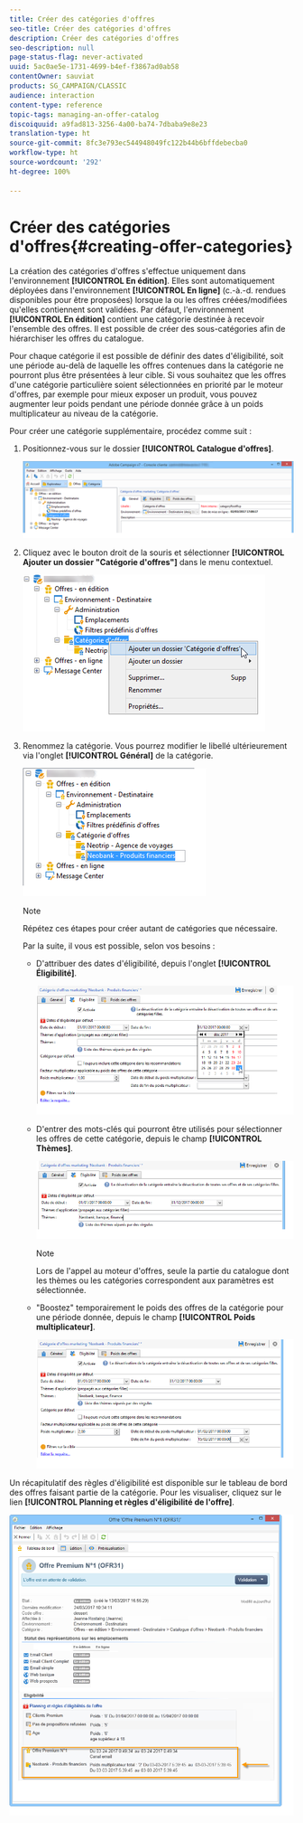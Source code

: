 ```yaml
---
title: Créer des catégories d'offres
seo-title: Créer des catégories d'offres
description: Créer des catégories d'offres
seo-description: null
page-status-flag: never-activated
uuid: 5ac0ae5e-1731-4699-b4ef-f3867ad0ab58
contentOwner: sauviat
products: SG_CAMPAIGN/CLASSIC
audience: interaction
content-type: reference
topic-tags: managing-an-offer-catalog
discoiquuid: a9fad813-3256-4a00-ba74-7dbaba9e8e23
translation-type: ht
source-git-commit: 8fc3e793ec544948049fc122b44b6bffdebecba0
workflow-type: ht
source-wordcount: '292'
ht-degree: 100%

---
```



# Créer des catégories d&#39;offres{#creating-offer-categories}

La création des catégories d&#39;offres s&#39;effectue uniquement dans l&#39;environnement **[!UICONTROL En édition]**. Elles sont automatiquement déployées dans l&#39;environnement **[!UICONTROL En ligne]** (c.-à.-d. rendues disponibles pour être proposées) lorsque la ou les offres créées/modifiées qu&#39;elles contiennent sont validées. Par défaut, l&#39;environnement **[!UICONTROL En édition]** contient une catégorie destinée à recevoir l&#39;ensemble des offres. Il est possible de créer des sous-catégories afin de hiérarchiser les offres du catalogue.

Pour chaque catégorie il est possible de définir des dates d&#39;éligibilité, soit une période au-delà de laquelle les offres contenues dans la catégorie ne pourront plus être présentées à leur cible. Si vous souhaitez que les offres d&#39;une catégorie particulière soient sélectionnées en priorité par le moteur d&#39;offres, par exemple pour mieux exposer un produit, vous pouvez augmenter leur poids pendant une période donnée grâce à un poids multiplicateur au niveau de la catégorie.

Pour créer une catégorie supplémentaire, procédez comme suit :

1. Positionnez-vous sur le dossier **[!UICONTROL Catalogue d&#39;offres]**.

   ![](assets/offer_cat_create_001.png)

1. Cliquez avec le bouton droit de la souris et sélectionner **[!UICONTROL Ajouter un dossier &quot;Catégorie d&#39;offres&quot;]** dans le menu contextuel.

   ![](assets/offer_cat_create_002.png)

1. Renommez la catégorie. Vous pourrez modifier le libellé ultérieurement via l&#39;onglet **[!UICONTROL Général]** de la catégorie.

   ![](assets/offer_cat_create_003.png)

   >[!NOTE]
   >
   >Répétez ces étapes pour créer autant de catégories que nécessaire.

   Par la suite, il vous est possible, selon vos besoins :

   * D&#39;attribuer des dates d&#39;éligibilité, depuis l&#39;onglet **[!UICONTROL Éligibilité]**.

      ![](assets/offer_cat_create_004.png)

   * D&#39;entrer des mots-clés qui pourront être utilisés pour sélectionner les offres de cette catégorie, depuis le champ **[!UICONTROL Thèmes]**.

      ![](assets/offer_cat_create_005.png)

      >[!NOTE]
      >
      >Lors de l&#39;appel au moteur d&#39;offres, seule la partie du catalogue dont les thèmes ou les catégories correspondent aux paramètres est sélectionnée.

   * &quot;Boostez&quot; temporairement le poids des offres de la catégorie pour une période donnée, depuis le champ **[!UICONTROL Poids multiplicateur]**.

      ![](assets/offer_cat_create_006.png)

Un récapitulatif des règles d&#39;éligibilité est disponible sur le tableau de bord des offres faisant partie de la catégorie. Pour les visualiser, cliquez sur le lien **[!UICONTROL Planning et règles d&#39;éligibilité de l&#39;offre]**.

![](assets/offer_create_006.png)

